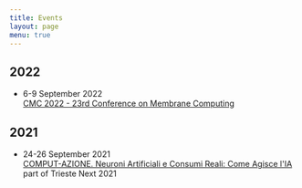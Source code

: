 ```yaml
---
title: Events
layout: page
menu: true
---
```


## 2022

- 6-9 September 2022  
[CMC 2022 - 23rd Conference on Membrane Computing](https://cmc2022.units.it)

## 2021

- 24-26 September 2021  
[COMPUT-AZIONE. Neuroni Artificiali e Consumi Reali: Come Agisce l'IA](https://www.triestenext.it/archives/52053)  
part of Trieste Next 2021
